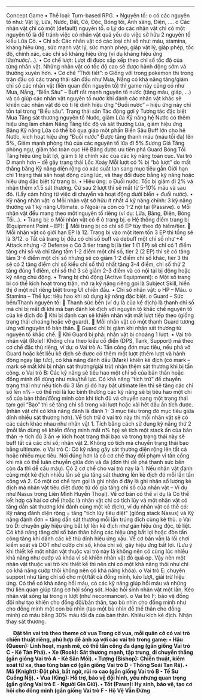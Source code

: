 ________________________________________
Concept Game
•	Thể loại: Turn-based RPG.
•	Nguyên tố: 
o	có các nguyên tố như: Vật lý, Lữa, Nước, Đất, Cỏ, Độc, Bóng tối, Ánh sáng, Điện, ….
o	Các nhân vật chỉ có một (default) nguyên tố.
o	Lý do các nhân vật chỉ có một nguyên tố là để tránh việc có nhân vật quá yếu do việc sở hữu 2 nguyên tố kiểu Lữa Cỏ.
•	Chỉ số: Các nhân vật có các loại chỉ số như: máu, stamina, kháng hiệu ứng, sức mạnh vật lý, sức mạnh phép, giáp vật lý, giáp phép, tốc độ, chính xác, các chỉ số kháng hiệu ứng (ví dụ kháng hiệu ứng lữa/nước/…).
•	Cơ chế lượt: Lượt đi được sắp xếp theo chỉ số tốc độ của từng nhân vật. Những nhân vật có tốc độ cao sẽ được hành động sớm và thường xuyên hơn.
•	Cơ chế “Thời tiết”:
o	Giống với trong pokemon thì trong trận đấu có các trạng thái sân đấu như Mưa, Nắng có khả năng tăng/giảm chỉ số các nhân vật (liên quan đến nguyên tố) thì game này cũng có như Mưa, Nắng, “Biển Sâu” – Buff rất mạnh nguyên tố nước (tăng máu, giáp, …) và có giúp các nhân vật nguyên tố nước khi đánh các nhân vật khác sẽ khiến các nhân vật đó có tỉ lệ dính hiệu ứng “Đuối nước” – hiệu ứng này chỉ tồn tại trong “Biểu sâu”.
Trạng thái sân	Tác động gợi ý	Tương tác đặc biệt
Mưa	Tăng sát thương nguyên tố Nước, giảm Lửa	Kỹ năng hệ Nước có thêm hiệu ứng làm chậm
Nắng	Tăng tốc độ và sát thương Lửa, giảm hiệu ứng Băng	Kỹ năng Lửa có thể bỏ qua giáp một phần
Biển Sâu	Buff lớn cho hệ Nước, kích hoạt hiệu ứng “Đuối nước”	Được tăng thanh máu (máu tối đa) lên 5%, Giảm mạnh phòng thủ của các nguyên tố lữa đi 5%
Sương Giá	Tăng phòng ngự, giảm tốc toàn cục	Hệ Băng được ưu tiên phá Guard
Bóng Tối	Tăng hiệu ứng bất lợi, giảm tỉ lệ chính xác của các kỹ năng toàn cục.	Vai trò D mạnh hơn – dễ gây trạng thái
Lốc Xoáy	Mỗi lượt có % bị “bỏ lượt” do mất thăng bằng	Kỹ năng diện rộng có xác suất lan sang mục tiêu gần
Giới hạn chỉ 1 trạng thái sân hoạt động cùng lúc, và thay đổi được bằng kỹ năng hoặc hiệu ứng đặc biệt từ trang bị.
•	Hiệu ứng:
o	Đuối nước: Tốc bị giảm đi 2% và nhận thêm x1.5 sát thương. Cứ sau 2 lượt thì sẽ mất từ 5-10% máu và sau đó. (Lấy cảm hứng từ việc di chuyển và hoạt động dưới biển + đuối nước).
•	Kỹ năng nhân vật:
o	Mỗi nhân vật sở hữu ít nhất 4 kỹ năng chính: 3 kỹ năng thường và 1 kỹ năng Ultimate.
o	Ngoài ra còn có 1-2 nội tại (Passive).
o	Mỗi nhân vật đều mang theo một nguyên tố riêng (ví dụ: Lửa, Băng, Điện, Bóng Tối...).
•	Trang bị:
o	Mỗi nhân vật có 6 ô trang bị.
o	Hệ thống điểm trang bị (Equipment Point – EP):
	Mỗi trang bị có chỉ số EP tùy theo độ hiếm/tier.
	Mỗi nhân vật có giới hạn EP là 12. Trang bị vào một item tốn 3 EP thì tổng sẽ là 3/12.
o	Tất cả trang bị đều có chỉ số buff và debuff một chỉ số như +4 Attack nhưng -2 Defense
o	Có 3 tier trang bị là tier 1 (1 EP) sẽ chỉ có 1 điểm tăng chỉ số và chỉ tăng tầm 1-2 điểm một chỉ số, tier 2 (2 EP) thì sẽ có tăng tầm 3-4 điểm một chỉ số nhưng sẽ có giảm 1-2 điểm chỉ số khác, tier 3 thì sẽ có 2 tăng điểm chỉ số kiểu chỉ số thứ nhất tăng 3-4 điểm, chỉ số thứ 2 tăng đúng 1 điểm, chỉ số thứ 3 sẽ giảm 2-3 điểm và có nội tại bị động hoặc kỹ năng chủ động.
•	Trang bị chủ động (Active Equipment):
o	Một số trang bị có thể kích hoạt trong trận, mở ra kỹ năng riêng gọi là Subject Skill, hiển thị ở một nút riêng biệt trong UI chiến đấu.
•	Chỉ số nhân vật:
o	HP – Máu.
o	Stamina – Thể lực: tiêu hao khi sử dụng kỹ năng đặc biệt.
o	Guard – Sức bền/Thanh nguyên tố:
	Thanh sức bền (ví dụ là của kẻ địch) là thanh chỉ số mà chỉ bị mất đi khi mà bạn đánh kẻ địch với nguyên tố khắc chế nguyên tố của kẻ địch đó
	Khi bị đánh cạn sẽ khiến nhân vật mất lượt tiếp theo (giống trạng thái choáng hoặc vỡ guard).
	Mỗi nhân vật có một thanh Guard tương ứng với nguyên tố bản thân.
	 Guard chỉ bị giảm khi nhận sát thương từ nguyên tố khắc chế.
	Khi Guard bị phá: nhân vật bị choáng 1 lượt.
•	Vai trò nhân vật (Role): Không chia theo kiểu cổ điển (DPS, Tank, Support) mà theo cơ chế đặc thù riêng, ví dụ:
o	Vai trò A: Tấn công đơn mục tiêu, nếu phá vỡ Guard hoặc kết liễu kẻ địch sẽ được có thêm một lượt (thêm lượt và hành động ngay lập tức), có khả năng đánh dấu (Mark) khiến kẻ địch (có mark – mark sẽ mất khi bị nhận sát thương/giải trừ) nhận thêm sát thương khi bị tấn công.
o	Vai trò B: Các kỹ năng sẽ tiêu hao một chỉ số của bản thân hoặc đồng minh để dùng như máu/thể lực. Có khả năng “tích trữ” để chuyển trạng thái như nếu tích đủ 3 lần gì đó hay bật ultimate lên thì sẽ tăng các chỉ số lên n% - có thể nói là lúc bình thường các kỹ năng sẽ bị tiêu hao một chỉ số của bản thân/đồng minh còn khi tích đủ và chuyển sang một trạng thái tạm gọi “Bạo” thì sẽ tăng chỉ số trong vài lượt hoặc xài hết dấu ấn tích được. (nhân vật chỉ có khả năng đánh là đánh 1- 3 mục tiêu trong đó mục tiêu giữa dính nhiều sát thương hơn). Về tích trữ ở vai trò này thì mỗi nhân vật sẽ có các cách khác nhau như nhân vật 1. Tích bằng cách sử dụng kỹ năng thứ 2 (mỗi lần dùng sẽ khiến đồng minh mất n% hp) sẽ tích một stack ấn của bản thân -> tích đủ 3 ấn => kích hoạt trạng thái bạo và trong trạng thái này sẽ buff tất cả các chỉ số; nhân vật 2. Không có tích mà chuyển trạng thái bạo bằng ultimate.
o	Vai trò C: Có kỹ năng gây sát thương diện rộng lên tất cả hoặc nhiều mục tiêu. Nói đúng hơn là có cơ chế thay đổi phạm vi tấn công khi mà có thể luân chuyển giữa đơn và đa (đơn thì dễ phá thanh sức bền còn đa thì dễ cấu máu). Có 2 cơ chế cho vai trò này là 1. Nếu nhân vật đánh cùng một kẻ địch nhiều lần sẽ gia tăng sát thương lên kẻ địch đó mỗi lần tấn công và 2. Có một cơ chế tạm gọi là ghi nhận ở đây là ghi nhận số lượng kẻ địch mà nhân vật tiêu diệt được từ đó gia tăng chỉ số của nhân vật – Ví dụ như Nasus trong Liên Minh Huyền Thoại). Về cơ bản có thể ví dụ là Có thể kết hợp cả hai cơ chế (hoặc là nhân vật chỉ có tích lũy và một nhân vật có tăng dần sát thương khi đánh cùng một kẻ địch), ví dụ nhân vật có thể có: Kỹ năng đánh diện rộng = tăng "tích lũy tiêu diệt" (giống stack Nasus) và Kỹ năng đánh đơn = tăng dần sát thương mỗi lần trúng đích cùng kẻ thù.
o	Vai trò D: chuyên gây hiệu ứng bất lợi lên kẻ địch như gán hiệu ứng độc, tê liệt. Có khả năng tăng chỉ số bản thân bằng các hiệu ứng bất lợi hoặc đòn tấn công tăng khi đánh các kẻ thù dính hiệu ứng xấu. Về cơ bản vẫn là lối chơi kiểm soát và DOT như cướp chỉ số, khóa chỉ số, gây hiệu ứng bất lợi. (Lưu ý khi thiết kế một nhân vật thuộc vai trò này là không nên có cùng lúc nhiều khả năng như cướp và khóa vì sẽ khiến nhân vật đó quá op. Vậy nên một nhân vật thuộc vai trò khi thiết kế thì nên chỉ có một khả năng thôi như chỉ có khả năng cướp thôi không nên có khả năng khóa).
o	Vai trò E: chuyên support như tăng chỉ số cho một/tất cả đồng minh, kéo lượt, giải trừ hiệu ứng. Có thể có khả năng hồi máu, có các kỹ năng giúp hồi máu và những thứ liên quan giúp tăng cơ hội sống sót. Hoặc hồi sinh nhân vật một lần. Kéo nhân vật sống lại trong n lượt (như necormancer).
o	Vai trò F: bảo vệ đồng đội như tạo khiên cho đồng đội/bản thân, tạo bù nhìn cho đồng minh như cho đồng minh một con bù nhìn (tạo một bù nhìn để thế thân cho đồng minh) có máu bằng 30% máu tối đa của bản thân. Khiêu kích kẻ địch. Nhận thay sát thương.

 
________________________________________Đặt tên vai trò theo theme cờ vua
Trong cờ vua, mỗi quân cờ có vai trò chiến thuật riêng, phù hợp để ánh xạ với các vai trò trong game:
•	Hậu (Queen): Linh hoạt, mạnh mẽ, có thể tấn công đa dạng (gần giống Vai trò C - Kẻ Tàn Phá).
•	Xe (Rook): Sát thương mạnh, tập trung, di chuyển thẳng (gần giống Vai trò A - Kẻ Săn Mồi).
•	Tượng (Bishop): Chiến thuật, kiểm soát từ xa, thao túng bàn cờ (gần giống Vai trò D - Thống Soái Tan Rã).
•	Mã (Knight): Đột phá, bất ngờ, rủi ro cao (gần giống Vai trò B - Tế Sư Cuồng Nộ).
•	Vua (King): Hỗ trợ, bảo vệ đội hình, yếu nhưng quan trọng (gần giống Vai trò E - Người Gìn Giữ).
•	Tốt (Pawn): Hy sinh, bảo vệ, tạo cơ hội cho đồng minh (gần giống Vai trò F - Hộ Vệ Vẫn Đứng________________________________________
